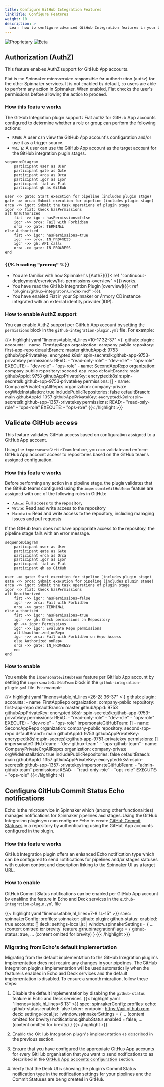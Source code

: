 ```yaml
---
title: Configure GitHub Integration Features
linkTitle: Configure Features
weight: 10
description: >
  Learn how to configure advanced GitHub Integration features in your Spinnaker or Armory CD instance.
---
```


![Proprietary](/images/proprietary.svg) ![Beta](/images/beta.svg)

## Authorization (AuthZ)

This feature enables AuthZ support for GitHub App accounts.

Fiat is the Spinnaker microservice responsible for authorization (authz) for the other Spinnaker services. It is not enabled by default, so users are able to perform any action in Spinnaker. When enabled, Fiat checks the user's permissions before allowing the action to proceed.

### How this feature works

The GitHub Integration plugin supports Fiat authz for GitHub App accounts configured to determine whether a role or group can perform the following actions:

- `READ`: A user can view the GitHub App account's configuration and/or use it as a trigger source.
- `WRITE`: A user can use the GitHub App account as the target account for the GitHub integration plugin stages.


```mermaid
sequenceDiagram
	participant user as User
	participant gate as Gate
	participant orca as Orca
	participant igor as Igor
	participant fiat as Fiat
	participant gh as GitHub

user ->> gate: Start execution for pipeline (includes plugin stage)
gate ->> orca: Submit execution for pipeline (includes plugin stage)
orca ->> igor: Submit the task operations of plugin stage
igor ->> fiat: Check hasPermissions
alt Unauthorized
	fiat ->> igor: hasPermissions=false 
	igor ->> orca: Fail with Forbidden
	orca ->> gate: TERMINAL
else Authorized
	fiat ->> igor: hasPermissions=true
	igor ->> orca: IN_PROGRESS
	igor ->> gh: API calls
	orca ->> gate: IN_PROGRESS
end
```

### {{% heading "prereq" %}}

- You are familiar with how Spinnaker's [AuthZ]({{< ref "continuous-deployment/overview/fiat-permissions-overview" >}}) works.
- You have read the GitHub Integration Plugin [overview]({{< ref "plugins/github-integration/_index.md" >}}).
- You have enabled Fiat in your Spinnaker or Armory CD instance integrated with an external identity provider (IDP).

### How to enable AuthZ support

You can enable AuthZ support per GitHub App account by setting the `permissions` block in the `github-integration-plugin.yml` file. For example:

{{< highlight yaml "linenos=table,hl_lines=10-17 32-37" >}}
github:
  plugin:
    accounts:
      - name: FirstAppRepo
        organization:  company-public
        repository: first-app-repo
        defaultBranch: master
        githubAppId: 9753
        githubAppPrivateKey: encrypted:k8s!n:spin-secrets!k:github-app-9753-privatekey
        permissions:
          READ: 
            - "read-only-role"
            - "dev-role"
            - "ops-role"
          EXECUTE:
            - "dev-role"
            - "ops-role"
      - name: SecondAppRepo
        organization:  company-public
        repository: second-app-repo
        defaultBranch: main
        githubAppId: 9753
        githubAppPrivateKey: encrypted:k8s!n:spin-secrets!k:github-app-9753-privatekey
        permissions: []
      - name: CompanyPrivateOrgAllRepos
        organization: company-private
        orgWideInstallation: true
        includePublicRepositories: false
        defaultBranch: main
        githubAppId: 1357
        githubAppPrivateKey: encrypted:k8s!n:spin-secrets!k:github-app-1357-privatekey
        permissions:
          READ:
            - "read-only-role"
            - "ops-role"
          EXECUTE:
            - "ops-role"
{{< /highlight >}}

## Validate GitHub access

This feature validates GitHub access based on configuration assigned to a GitHub App account.

Using the `impersonateGitHubTeam` feature, you can validate and enforce GitHub App account access to repositories based on the GitHub team's assigned configuration.

### How this feature works

Before performing any action in a pipeline stage, the plugin validates that the GitHub teams configured using the `impersonateGitHubTeam` feature are assigned with one of the following roles in GitHub:

- `Admin`: Full access to the repository
- `Write`: Read and write access to the repository
- `Maintain`: Read and write access to the repository, including managing issues and pull requests

If the GitHub team does not have appropriate access to the repository, the pipeline stage fails with an error message.

```mermaid
sequenceDiagram
	participant user as User
	participant gate as Gate
	participant orca as Orca
	participant igor as Igor
	participant fiat as Fiat
	participant gh as GitHub

user ->> gate: Start execution for pipeline (includes plugin stage)
gate ->> orca: Submit execution for pipeline (includes plugin stage)
orca ->> igor: Submit the task operations of plugin stage
igor ->> fiat: Check hasPermissions
alt Unauthorized
	fiat ->> igor: hasPermissions=false 
	igor ->> orca: Fail with Forbidden
	orca ->> gate: TERMINAL
else Authorized
	fiat ->> igor: hasPermissions=true
	igor ->> gh: Check permissions on Repository
	gh ->> igor: Permissions
	igor ->> igor: Evaluate Repo permissions
	alt Unauthorized_onRepo
	igor ->> orca: Fail with Forbidden on Repo Access
	else Authorized_onRepo
	orca ->> gate: IN_PROGRESS
	end
end
```

### How to enable

You enable the `impersonateGitHubTeam` feature per GitHub App account by setting the `impersonateGitHubTeam` block in the `github-integration-plugin.yml` file. For example:

{{< highlight yaml "linenos=table,hl_lines=26-28 36-37" >}}
github:
  plugin:
    accounts:
      - name: FirstAppRepo
        organization:  company-public
        repository: first-app-repo
        defaultBranch: master
        githubAppId: 9753
        githubAppPrivateKey: encrypted:k8s!n:spin-secrets!k:github-app-9753-privatekey
        permissions:
          READ: 
            - "read-only-role"
            - "dev-role"
            - "ops-role"
          EXECUTE:
            - "dev-role"
            - "ops-role"
        impersonateGitHubTeam: []
      - name: SecondAppRepo
        organization:  company-public
        repository: second-app-repo
        defaultBranch: main
        githubAppId: 9753
        githubAppPrivateKey: encrypted:k8s!n:spin-secrets!k:github-app-9753-privatekey
        permissions: []
        impersonateGitHubTeam:
          - "dev-github-team"
          - "ops-github-team"
      - name: CompanyPrivateOrgAllRepos
        organization: company-private
        orgWideInstallation: true
        includePublicRepositories: false
        defaultBranch: main
        githubAppId: 1357
        githubAppPrivateKey: encrypted:k8s!n:spin-secrets!k:github-app-1357-privatekey
        impersonateGitHubTeam:
          - "admin-github-team"
        permissions:
          READ:
            - "read-only-role"
            - "ops-role"
          EXECUTE:
            - "ops-role"
{{< /highlight >}}

## Configure GitHub Commit Status Echo notifications
Echo is the microservice in Spinnaker which (among other functionalities) manages notifications for Spinnaker pipelines and stages.
Using the GitHub Integration plugin you can configure Echo to create [GitHub Commit Statuses](https://docs.github.com/en/rest/commits/statuses?apiVersion=2022-11-28#create-a-commit-status)
in a repository by authenticating using the GitHub App accounts configured in the plugin.

### How this feature works

GitHub Integration plugin offers an enhanced Echo notification type which can be configured to send notifications
for pipelines and/or stages statuses with custom context and description linking to the Spinnaker UI as a target URL.

### How to enable

GitHub Commit Status notifications can be enabled per GitHub App account by enabling the feature in Echo and Deck services 
in the `github-integration-plugin.yml` file.

{{< highlight yaml "linenos=table,hl_lines=7-8 14-15" >}}
spec:
  spinnakerConfig:
    profiles:
      spinnaker:
        github:
          plugin:
            github-status:
              enabled: true
            accounts: []
      deck:
        settings-local.js: |
          window.spinnakerSettings = {
            ... (content omitted for brevity)
            feature.githubIntegrationFlags = {
              github-status: true,
            ... (content omitted for brevity)
          }
{{< /highlight >}}

### Migrating from Echo's default implementation

Migrating from the default implementation to the GitHub Integration plugin's implementation does not require any changes in your pipelines.
The GitHub Integration plugin's implementation will be used automatically when the feature is enabled in Echo and Deck services and the default
implementation is disabled. To ensure a smooth migration, follow these steps:


1. Disable the default implementation by disabling the `github-status` feature in Echo and Deck services:
{{< highlight yaml "linenos=table,hl_lines=6 13" >}}
spec:
  spinnakerConfig:
    profiles:
      echo:
        github-status:
          enabled: false
          token: <PAT>
          endpoint: https://api.github.com
      deck:
        settings-local.js: |
          window.spinnakerSettings = {
            ... (content omitted for brevity)
            notifications.githubStatus.enabled = false;
            ... (content omitted for brevity)
          }
{{< /highlight >}}
2. Enable the GitHub Integration plugin's implementation as described in the previous section.

3. Ensure that you have configured the appropriate GitHub App accounts for every GitHub organisation that you want to 
send notifications to as described in the [GitHub App accounts configuration](#github-app-accounts-configuration) section.

4. Verify that the Deck UI is showing the plugin's Commit Status notification type in the notification settings for 
your pipelines and the Commit Statuses are being created in GitHub.
